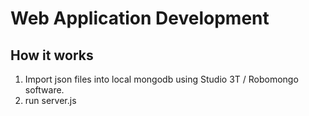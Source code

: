 # Web Application Development

## How it works

  1. Import json files into local mongodb using Studio 3T / Robomongo software.
  2. run server.js

